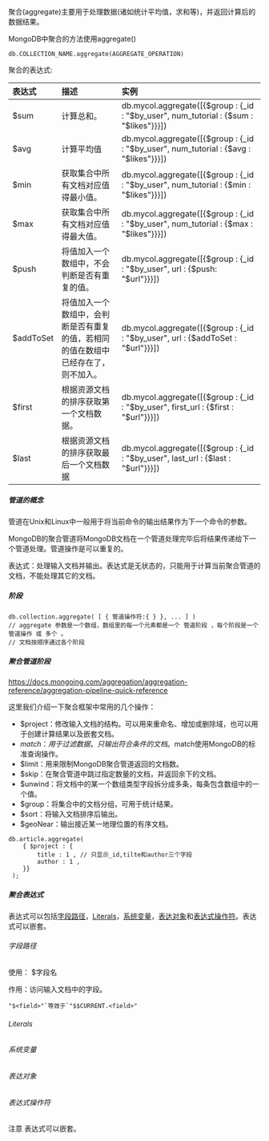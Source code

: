 聚合(aggregate)主要用于处理数据(诸如统计平均值，求和等)，并返回计算后的数据结果。

MongoDB中聚合的方法使用aggregate()

```
db.COLLECTION_NAME.aggregate(AGGREGATE_OPERATION)
```

聚合的表达式:

| 表达式    | 描述                                                         | 实例                                                         |
| :-------- | :----------------------------------------------------------- | :----------------------------------------------------------- |
| $sum      | 计算总和。                                                   | db.mycol.aggregate([{$group : {_id : "$by_user", num_tutorial : {$sum : "$likes"}}}]) |
| $avg      | 计算平均值                                                   | db.mycol.aggregate([{$group : {_id : "$by_user", num_tutorial : {$avg : "$likes"}}}]) |
| $min      | 获取集合中所有文档对应值得最小值。                           | db.mycol.aggregate([{$group : {_id : "$by_user", num_tutorial : {$min : "$likes"}}}]) |
| $max      | 获取集合中所有文档对应值得最大值。                           | db.mycol.aggregate([{$group : {_id : "$by_user", num_tutorial : {$max : "$likes"}}}]) |
| $push     | 将值加入一个数组中，不会判断是否有重复的值。                 | db.mycol.aggregate([{$group : {_id : "$by_user", url : {$push: "$url"}}}]) |
| $addToSet | 将值加入一个数组中，会判断是否有重复的值，若相同的值在数组中已经存在了，则不加入。 | db.mycol.aggregate([{$group : {_id : "$by_user", url : {$addToSet : "$url"}}}]) |
| $first    | 根据资源文档的排序获取第一个文档数据。                       | db.mycol.aggregate([{$group : {_id : "$by_user", first_url : {$first : "$url"}}}]) |
| $last     | 根据资源文档的排序获取最后一个文档数据                       | db.mycol.aggregate([{$group : {_id : "$by_user", last_url : {$last : "$url"}}}]) |

##### 管道的概念

管道在Unix和Linux中一般用于将当前命令的输出结果作为下一个命令的参数。

MongoDB的聚合管道将MongoDB文档在一个管道处理完毕后将结果传递给下一个管道处理。管道操作是可以重复的。

表达式：处理输入文档并输出。表达式是无状态的，只能用于计算当前聚合管道的文档，不能处理其它的文档。

##### 阶段

~~~
db.collection.aggregate( [ { 管道操作符:{ } }, ... ] )
// aggregate 参数是一个数组，数组里的每一个元素都是一个 管道阶段 ，每个阶段是一个 管道操作 或 多个 。
// 文档按顺序通过各个阶段
~~~



##### 聚合管道阶段

https://docs.mongoing.com/aggregation/aggregation-reference/aggregation-pipeline-quick-reference

这里我们介绍一下聚合框架中常用的几个操作：

- $project：修改输入文档的结构。可以用来重命名、增加或删除域，也可以用于创建计算结果以及嵌套文档。
- $match：用于过滤数据，只输出符合条件的文档。$match使用MongoDB的标准查询操作。
- $limit：用来限制MongoDB聚合管道返回的文档数。
- $skip：在聚合管道中跳过指定数量的文档，并返回余下的文档。
- $unwind：将文档中的某一个数组类型字段拆分成多条，每条包含数组中的一个值。
- $group：将集合中的文档分组，可用于统计结果。
- $sort：将输入文档排序后输出。
- $geoNear：输出接近某一地理位置的有序文档。

~~~
db.article.aggregate(
    { $project : {
        title : 1 , // 只显示_id,tilte和author三个字段
        author : 1 ,
    }}
 );
~~~



##### 聚合表达式

表达式可以包括[字段路径]()，[Literals]()，[系统变量]()，[表达对象]()和[表达式操作符]()。表达式可以嵌套。

###### 字段路径 

使用： $字段名

作用：访问输入文档中的字段。

```
"$<field>"`等效于`"$$CURRENT.<field>"
```



###### Literals





###### 系统变量

###### 表达对象

###### 表达式操作符



注意 表达式可以嵌套。
